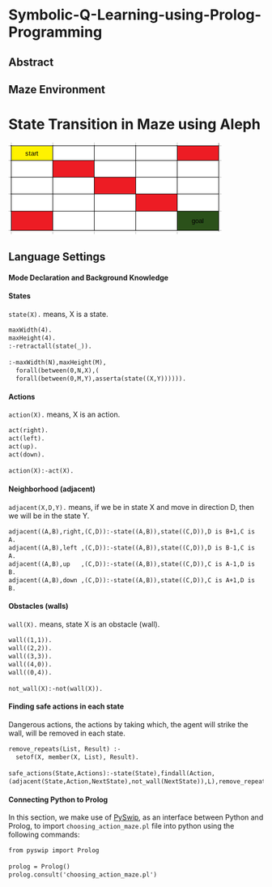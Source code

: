 # Symbolic-Q-Learning-using-Prolog-Programming

## Abstract


## Maze Environment


# State Transition in Maze using Aleph

![image](https://github.com/98210184/Symbolic-Reinforcement-Learning-Prolog-Programming/blob/main/maze5x5.png)

## Language Settings
#### Mode Declaration and Background Knowledge

#### States

`state(X).` means, X is a state.

```
maxWidth(4).
maxHeight(4).
:-retractall(state(_)).

:-maxWidth(N),maxHeight(M),
  forall(between(0,N,X),(
  forall(between(0,M,Y),asserta(state((X,Y)))))).
```

#### Actions

`action(X).` means, X is an action.
```
act(right).
act(left).
act(up).
act(down).

action(X):-act(X).
```

#### Neighborhood (adjacent)

`adjacent(X,D,Y).` means, if we be in state X and move in direction D, then we will be in the state Y.
```
adjacent((A,B),right,(C,D)):-state((A,B)),state((C,D)),D is B+1,C is A.
adjacent((A,B),left ,(C,D)):-state((A,B)),state((C,D)),D is B-1,C is A.
adjacent((A,B),up   ,(C,D)):-state((A,B)),state((C,D)),C is A-1,D is B.
adjacent((A,B),down ,(C,D)):-state((A,B)),state((C,D)),C is A+1,D is B.
```

#### Obstacles (walls)

`wall(X).` means, state X is an obstacle (wall).
```
wall((1,1)).
wall((2,2)).
wall((3,3)).
wall((4,0)).
wall((0,4)).

not_wall(X):-not(wall(X)).
```

#### Finding safe actions in each state

Dangerous actions, the actions by taking which, the agent will strike the wall, will be removed in each state.
```
remove_repeats(List, Result) :-
  setof(X, member(X, List), Result).
  
safe_actions(State,Actions):-state(State),findall(Action,(adjacent(State,Action,NextState),not_wall(NextState)),L),remove_repeats(L,Actions).
```


#### Connecting Python to Prolog

In this section, we make use of [PySwip](https://pypi.org/project/pyswip/), as an interface between Python and Prolog, to import `choosing_action_maze.pl` file into python using the following commands:

```
from pyswip import Prolog

prolog = Prolog()
prolog.consult('choosing_action_maze.pl')
```
